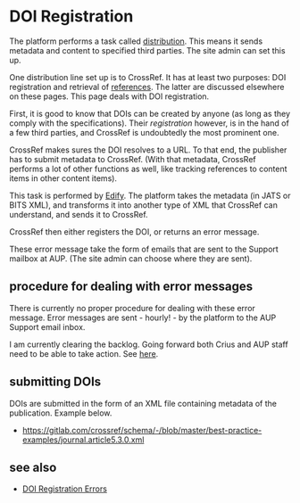 # DOI Registration

The platform performs a task called [distribution](distribution.md). This means it sends metadata and content to specified third parties. The site admin can set this up. 

One distribution line set up is to CrossRef. It has at least two purposes: DOI registration and retrieval of [references](references.md). The latter are discussed elsewhere on these pages. This page deals with DOI registration.

First, it is good to know that DOIs can be created by anyone (as long as they comply with the specifications). Their _registration_ however, is in the hand of a few third parties, and CrossRef is undoubtedly the most prominent one. 

CrossRef makes sures the DOI resolves to a URL. To that end, the publisher has to submit metadata to CrossRef. (With that metadata, CrossRef performs a lot of other functions as well, like tracking references to content items in other content items).

This task is performed by [Edify](edify.md). The platform takes the metadata (in JATS or BITS XML), and transforms it into another type of XML that CrossRef can understand, and sends it to CrossRef. 

CrossRef then either registers the DOI, or returns an error message. 

These error message take the form of emails that are sent to the Support mailbox at AUP. (The site admin can choose where they are sent).

## procedure for dealing with error messages
There is currently no proper procedure for dealing with these error message. Error messages are sent - hourly! - by the platform to the AUP Support email inbox. 

I am currently clearing the backlog. Going forward both Crius and AUP staff need to be able to take action. See [here](doiregistrationerrors.md).

## submitting DOIs
DOIs are submitted in the form of an XML file containing metadata of the publication. Example below.

- https://gitlab.com/crossref/schema/-/blob/master/best-practice-examples/journal.article5.3.0.xml

## see also

- [DOI Registration Errors](https://amsterdamuniversitypress.github.io/platform-documentation/doiregistrationerrors)

